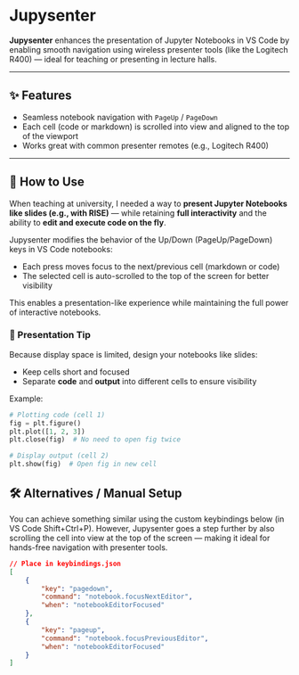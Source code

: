 # Jupysenter

**Jupysenter** enhances the presentation of Jupyter Notebooks in VS Code by enabling smooth navigation using wireless presenter tools (like the Logitech R400) — ideal for teaching or presenting in lecture halls.

---

## ✨ Features

- Seamless notebook navigation with `PageUp` / `PageDown`
- Each cell (code or markdown) is scrolled into view and aligned to the top of the viewport
- Works great with common presenter remotes (e.g., Logitech R400)

---

## 🚀 How to Use

When teaching at university, I needed a way to **present Jupyter Notebooks like slides (e.g., with RISE)** — while retaining **full interactivity** and the ability to **edit and execute code on the fly**.

Jupysenter modifies the behavior of the Up/Down (PageUp/PageDown) keys in VS Code notebooks:

- Each press moves focus to the next/previous cell (markdown or code)
- The selected cell is auto-scrolled to the top of the screen for better visibility

This enables a presentation-like experience while maintaining the full power of interactive notebooks.

### 📏 Presentation Tip

Because display space is limited, design your notebooks like slides:

- Keep cells short and focused
- Separate **code** and **output** into different cells to ensure visibility

Example:

```python
# Plotting code (cell 1)
fig = plt.figure()
plt.plot([1, 2, 3])
plt.close(fig)  # No need to open fig twice
```

```python
# Display output (cell 2)
plt.show(fig)  # Open fig in new cell
```


## 🛠️ Alternatives / Manual Setup

You can achieve something similar using the custom keybindings below (in VS Code Shift+Ctrl+P). However, Jupysenter goes a step further by also scrolling the cell into view at the top of the screen — making it ideal for hands-free navigation with presenter tools.

```json
// Place in keybindings.json
[
    {
        "key": "pagedown",
        "command": "notebook.focusNextEditor",
        "when": "notebookEditorFocused"
    },
    {
        "key": "pageup",
        "command": "notebook.focusPreviousEditor",
        "when": "notebookEditorFocused"
    }    
]
```



